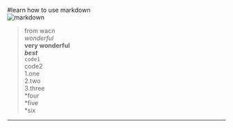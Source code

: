#learn how to use markdown  
![markdown](http://c.hiphotos.baidu.com/baike/c0%3Dbaike180%2C5%2C5%2C180%2C60/sign=d997317c11ce36d3b6098b625b9a51e2/00e93901213fb80ef9ceac7132d12f2eb938947d.jpg)  
>from wacn  
*wonderful*  
**very wonderful**  
***best***  
`code1`  
    code2  
1.one  
2.two  
3.three  
*four  
*five  
*six  
***  

